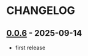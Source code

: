 # CHANGELOG

## [0.0.6](https://github.com/gdsfactory/ihp/releases/tag/v0.0.6) - 2025-09-14

- first release
